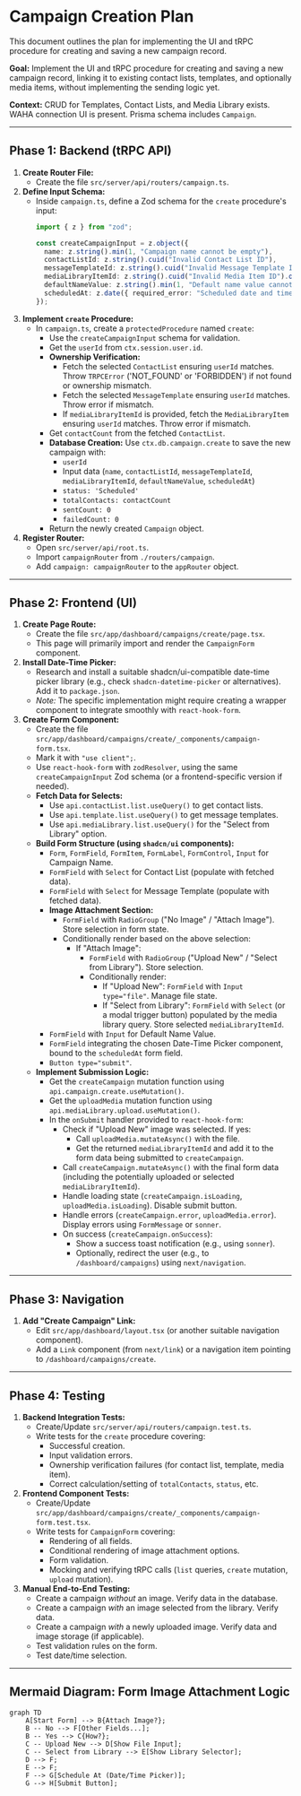 # Campaign Creation Plan

This document outlines the plan for implementing the UI and tRPC procedure for creating and saving a new campaign record.

**Goal:** Implement the UI and tRPC procedure for creating and saving a new campaign record, linking it to existing contact lists, templates, and optionally media items, without implementing the sending logic yet.

**Context:** CRUD for Templates, Contact Lists, and Media Library exists. WAHA connection UI is present. Prisma schema includes `Campaign`.

---

## Phase 1: Backend (tRPC API)

1.  **Create Router File:**
    *   Create the file `src/server/api/routers/campaign.ts`.
2.  **Define Input Schema:**
    *   Inside `campaign.ts`, define a Zod schema for the `create` procedure's input:
        ```typescript
        import { z } from "zod";

        const createCampaignInput = z.object({
          name: z.string().min(1, "Campaign name cannot be empty"),
          contactListId: z.string().cuid("Invalid Contact List ID"),
          messageTemplateId: z.string().cuid("Invalid Message Template ID"),
          mediaLibraryItemId: z.string().cuid("Invalid Media Item ID").optional(), // Optional image
          defaultNameValue: z.string().min(1, "Default name value cannot be empty"),
          scheduledAt: z.date({ required_error: "Scheduled date and time are required" }),
        });
        ```
3.  **Implement `create` Procedure:**
    *   In `campaign.ts`, create a `protectedProcedure` named `create`:
        *   Use the `createCampaignInput` schema for validation.
        *   Get the `userId` from `ctx.session.user.id`.
        *   **Ownership Verification:**
            *   Fetch the selected `ContactList` ensuring `userId` matches. Throw `TRPCError` ('NOT_FOUND' or 'FORBIDDEN') if not found or ownership mismatch.
            *   Fetch the selected `MessageTemplate` ensuring `userId` matches. Throw error if mismatch.
            *   If `mediaLibraryItemId` is provided, fetch the `MediaLibraryItem` ensuring `userId` matches. Throw error if mismatch.
        *   Get `contactCount` from the fetched `ContactList`.
        *   **Database Creation:** Use `ctx.db.campaign.create` to save the new campaign with:
            *   `userId`
            *   Input data (`name`, `contactListId`, `messageTemplateId`, `mediaLibraryItemId`, `defaultNameValue`, `scheduledAt`)
            *   `status: 'Scheduled'`
            *   `totalContacts: contactCount`
            *   `sentCount: 0`
            *   `failedCount: 0`
        *   Return the newly created `Campaign` object.
4.  **Register Router:**
    *   Open `src/server/api/root.ts`.
    *   Import `campaignRouter` from `./routers/campaign`.
    *   Add `campaign: campaignRouter` to the `appRouter` object.

---

## Phase 2: Frontend (UI)

1.  **Create Page Route:**
    *   Create the file `src/app/dashboard/campaigns/create/page.tsx`.
    *   This page will primarily import and render the `CampaignForm` component.
2.  **Install Date-Time Picker:**
    *   Research and install a suitable shadcn/ui-compatible date-time picker library (e.g., check `shadcn-datetime-picker` or alternatives). Add it to `package.json`.
    *   *Note:* The specific implementation might require creating a wrapper component to integrate smoothly with `react-hook-form`.
3.  **Create Form Component:**
    *   Create the file `src/app/dashboard/campaigns/create/_components/campaign-form.tsx`.
    *   Mark it with `"use client";`.
    *   Use `react-hook-form` with `zodResolver`, using the same `createCampaignInput` Zod schema (or a frontend-specific version if needed).
    *   **Fetch Data for Selects:**
        *   Use `api.contactList.list.useQuery()` to get contact lists.
        *   Use `api.template.list.useQuery()` to get message templates.
        *   Use `api.mediaLibrary.list.useQuery()` for the "Select from Library" option.
    *   **Build Form Structure (using `shadcn/ui` components):**
        *   `Form`, `FormField`, `FormItem`, `FormLabel`, `FormControl`, `Input` for Campaign Name.
        *   `FormField` with `Select` for Contact List (populate with fetched data).
        *   `FormField` with `Select` for Message Template (populate with fetched data).
        *   **Image Attachment Section:**
            *   `FormField` with `RadioGroup` ("No Image" / "Attach Image"). Store selection in form state.
            *   Conditionally render based on the above selection:
                *   If "Attach Image":
                    *   `FormField` with `RadioGroup` ("Upload New" / "Select from Library"). Store selection.
                    *   Conditionally render:
                        *   If "Upload New": `FormField` with `Input type="file"`. Manage file state.
                        *   If "Select from Library": `FormField` with `Select` (or a modal trigger button) populated by the media library query. Store selected `mediaLibraryItemId`.
        *   `FormField` with `Input` for Default Name Value.
        *   `FormField` integrating the chosen Date-Time Picker component, bound to the `scheduledAt` form field.
        *   `Button type="submit"`.
    *   **Implement Submission Logic:**
        *   Get the `createCampaign` mutation function using `api.campaign.create.useMutation()`.
        *   Get the `uploadMedia` mutation function using `api.mediaLibrary.upload.useMutation()`.
        *   In the `onSubmit` handler provided to `react-hook-form`:
            *   Check if "Upload New" image was selected. If yes:
                *   Call `uploadMedia.mutateAsync()` with the file.
                *   Get the returned `mediaLibraryItemId` and add it to the form data being submitted to `createCampaign`.
            *   Call `createCampaign.mutateAsync()` with the final form data (including the potentially uploaded or selected `mediaLibraryItemId`).
            *   Handle loading state (`createCampaign.isLoading`, `uploadMedia.isLoading`). Disable submit button.
            *   Handle errors (`createCampaign.error`, `uploadMedia.error`). Display errors using `FormMessage` or `sonner`.
            *   On success (`createCampaign.onSuccess`):
                *   Show a success toast notification (e.g., using `sonner`).
                *   Optionally, redirect the user (e.g., to `/dashboard/campaigns`) using `next/navigation`.

---

## Phase 3: Navigation

1.  **Add "Create Campaign" Link:**
    *   Edit `src/app/dashboard/layout.tsx` (or another suitable navigation component).
    *   Add a `Link` component (from `next/link`) or a navigation item pointing to `/dashboard/campaigns/create`.

---

## Phase 4: Testing

1.  **Backend Integration Tests:**
    *   Create/Update `src/server/api/routers/campaign.test.ts`.
    *   Write tests for the `create` procedure covering:
        *   Successful creation.
        *   Input validation errors.
        *   Ownership verification failures (for contact list, template, media item).
        *   Correct calculation/setting of `totalContacts`, `status`, etc.
2.  **Frontend Component Tests:**
    *   Create/Update `src/app/dashboard/campaigns/create/_components/campaign-form.test.tsx`.
    *   Write tests for `CampaignForm` covering:
        *   Rendering of all fields.
        *   Conditional rendering of image attachment options.
        *   Form validation.
        *   Mocking and verifying tRPC calls (`list` queries, `create` mutation, `upload` mutation).
3.  **Manual End-to-End Testing:**
    *   Create a campaign *without* an image. Verify data in the database.
    *   Create a campaign *with* an image selected from the library. Verify data.
    *   Create a campaign *with* a newly uploaded image. Verify data and image storage (if applicable).
    *   Test validation rules on the form.
    *   Test date/time selection.

---

## Mermaid Diagram: Form Image Attachment Logic

```mermaid
graph TD
    A[Start Form] --> B{Attach Image?};
    B -- No --> F[Other Fields...];
    B -- Yes --> C{How?};
    C -- Upload New --> D[Show File Input];
    C -- Select from Library --> E[Show Library Selector];
    D --> F;
    E --> F;
    F --> G[Schedule At (Date/Time Picker)];
    G --> H[Submit Button];